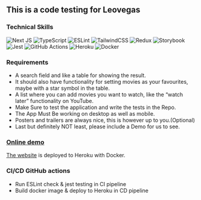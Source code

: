 ## This is a code testing for Leovegas

### Technical Skills

![Next JS](https://img.shields.io/badge/Next-black?style=for-the-badge&logo=next.js&logoColor=white)
![TypeScript](https://img.shields.io/badge/typescript-%23007ACC.svg?style=for-the-badge&logo=typescript&logoColor=white)
![ESLint](https://img.shields.io/badge/ESLint-4B3263?style=for-the-badge&logo=eslint&logoColor=white)
![TailwindCSS](https://img.shields.io/badge/tailwindcss-%2338B2AC.svg?style=for-the-badge&logo=tailwind-css&logoColor=white)
![Redux](https://img.shields.io/badge/redux-%23593d88.svg?style=for-the-badge&logo=redux&logoColor=white)
![Storybook](https://img.shields.io/badge/-Storybook-FF4785?style=for-the-badge&logo=storybook&logoColor=white)
![Jest](https://img.shields.io/badge/-jest-%23C21325?style=for-the-badge&logo=jest&logoColor=white)
![GitHub Actions](https://img.shields.io/badge/github%20actions-%232671E5.svg?style=for-the-badge&logo=githubactions&logoColor=white)
![Heroku](https://img.shields.io/badge/heroku-%23430098.svg?style=for-the-badge&logo=heroku&logoColor=white)
![Docker](https://img.shields.io/badge/docker-%230db7ed.svg?style=for-the-badge&logo=docker&logoColor=white)

### Requirements

- A search field and like a table for showing the result.
- It should also have functionality for setting movies as your favourites, maybe with a star symbol in the table.
- A list where you can add movies you want to watch, like the “watch later” functionality on YouTube.
- Make Sure to test the application and write the tests in the Repo.
- The App Must Be working on desktop as well as mobile.
- Posters and trailers are always nice, this is however up to you.(Optional)
- Last but definitely NOT least, please include a Demo for us to see.

### [Online demo](https://code-testing-yumin.herokuapp.com)

[The website](https://code-testing-yumin.herokuapp.com) is deployed to Heroku with Docker.

### CI/CD GitHub actions

- Run ESLint check & jest testing in CI pipeline
- Build docker image & deploy to Heroku in CD pipeline


